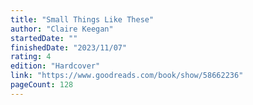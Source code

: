 ```yaml
---
title: "Small Things Like These"
author: "Claire Keegan"
startedDate: ""
finishedDate: "2023/11/07"
rating: 4
edition: "Hardcover"
link: "https://www.goodreads.com/book/show/58662236"
pageCount: 128
---
```



